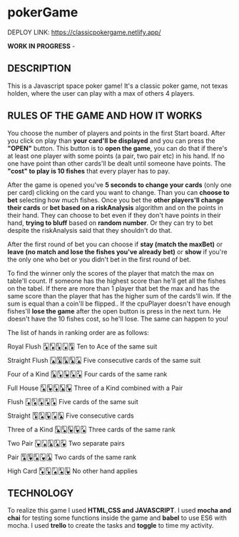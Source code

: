 # pokerGame


DEPLOY LINK: https://classicpokergame.netlify.app/

**WORK IN PROGRESS** - 

## DESCRIPTION

This is a Javascript space poker game! It's a classic poker game, not texas holden, where the user can play with a max of others 4 players.

## RULES OF THE GAME AND HOW IT WORKS

You choose the number of players and points in the first Start board. After you click on play than **your card'll be displayed** and you can press the **"OPEN"** button. 
This button is to **open the game**, you can do that if there's at least one player with some points (a pair, two pair etc) in his hand. If no one have point than other cards'll be dealt until someone have points. The **"cost" to play is 10 fishes** that every player has to pay.

After the game is opened you've **5 seconds to change your cards** (only one per card) clicking on the card you want to change. Than you can **choose to bet** selecting how much fishes. Once you bet the **other players'll change their cards** or **bet based on a riskAnalysis** algorithm and on the points in their hand. They can choose to bet even if they don't have points in their hand, **trying to bluff** based on **random number**. Or they can try to bet despite the riskAnalysis said that they shouldn't do that.

After the first round of bet you can choose if **stay (match the maxBet)** or **leave (no match and lose the fishes you've already bet)** or **show** if you're the only one who bet or you didn't bet in the first round of bet.

To find the winner only the scores of the player that match the max on table'll count. If someone has the highest score than he'll get all the fishes on the tabel. If there are more than 1 player that bet the max and has the same score than the player that has the higher sum of the cards'll win. If the sum is equal than a coin'll be flipped..
If the cpuPlayer doesn't have enough fishes'll **lose the game** after the open button is press in the next turn. He doesn't have the 10 fishes cost, so he'll lose. The same can happen to you!

The list of hands in ranking order are as follows:

Royal Flush	🃁🃎🃍🃋🃊	Ten to Ace of the same suit

Straight Flush	🃛🃚🃙🃘🃗	Five consecutive cards of the same suit

Four of a Kind	🃕🃅🂵🂥🃂	Four cards of the same rank

Full House	🂦🂶🃆🃞🂾	Three of a Kind combined with a Pair

Flush	🃋🃉🃈🃄🃃	Five cards of the same suit

Straight	🃊🂩🂸🃇🃖	Five consecutive cards

Three of a Kind	🃝🂭🂽🂹🂢	Three cards of the same rank

Two Pair	🂻🂫🃓🂣🂲	Two separate pairs

Pair	🂪🂺🂨🂷🃔	Two cards of the same rank

High Card	🃎🃍🂧🂤🂳	No other hand applies


## TECHNOLOGY

To realize this game I used **HTML,CSS and JAVASCRIPT**. I used **mocha and chai** for testing some functions inside the game and **babel** to use ES6 with mocha. I used **trello** to create the tasks and **toggle** to time my activity. 




